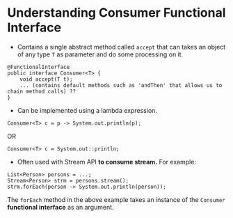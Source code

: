 # Understanding Consumer Functional Interface

- Contains a single abstract method called `accept` that can takes an object of any type `T` as parameter and do some processing on it.

```
@FunctionalInterface
public interface Consumer<T> {
    void accept(T t);
    ... (contains default methods such as 'andThen' that allows us to chain method calls) ??
}
```

- Can be implemented using a lambda expression.

```
Consumer<T> c = p -> System.out.println(p);
```

OR

```
Consumer<T> c = System.out::println;
```

- Often used with Stream API **to consume stream.** For example:

```
List<Person> persons = ...;
Stream<Person> strm = persons.stream();
strm.forEach(person -> System.out.println(person));
```

The `forEach` method in the above example takes an instance of the `Consumer` **functional interface** as an argument.
